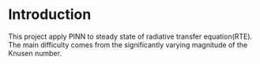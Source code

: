 # Introduction
This project apply PINN to steady state of radiative transfer equation(RTE). The main difficulty comes from
the significantly varying magnitude of the Knusen number. 
